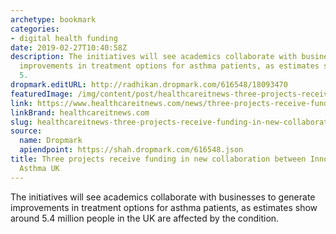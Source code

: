 ```yaml
---
archetype: bookmark
categories:
- digital health funding
date: 2019-02-27T10:40:58Z
description: The initiatives will see academics collaborate with businesses to generate
  improvements in treatment options for asthma patients, as estimates show around
  5.
dropmark.editURL: http://radhikan.dropmark.com/616548/18093470
featuredImage: /img/content/post/healthcareitnews-three-projects-receive-funding-in-new-collaboration-between-innovate-uk-and-asthma-uk.jpg
link: https://www.healthcareitnews.com/news/three-projects-receive-funding-new-collaboration-between-innovate-uk-and-asthma-uk
linkBrand: healthcareitnews.com
slug: healthcareitnews-three-projects-receive-funding-in-new-collaboration-between-innovate-uk-and-asthma-uk
source:
  name: Dropmark
  apiendpoint: https://shah.dropmark.com/616548.json
title: Three projects receive funding in new collaboration between Innovate UK and
  Asthma UK
---
```

The initiatives will see academics collaborate with businesses to generate improvements in treatment options for asthma patients, as estimates show around 5.4 million people in the UK are affected by the condition.